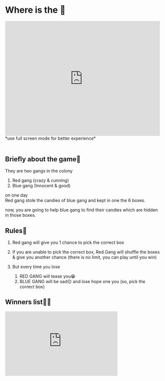 
# Where is the 🍭

<iframe width="100%" height="373.5" src="https://app.powerbi.com/view?r=eyJrIjoiZjQwNjE2M2ItZDQzNy00ZWI3LWE4YmUtYzM3YmI3NGFmNTk4IiwidCI6ImU5ZjMyNWZkLTkzMjYtNDJjNi1iNGNjLTBlZmJhNWQ4OTE3OCJ9&pageName=ReportSectione210f520b9e6478de6b0" frameborder="0" allowFullScreen="true"></iframe>
*use full screen mode for better experience*


<br/>
<br/>

## **Briefly about the game🤪**

They are two gangs in the colony 
1) Red gang (crazy & cunning)
2) Blue gang (Innocent & good)

on one day <br>
Red gang stole the candies of blue gang and kept in one the 6 boxes.

now, you are going to help blue gang to find their candies which are hidden in those boxes.


## Rules📝

1) Red gang will give you 1 chance to pick the correct box

2) If you are unable to pick the correct box, Red Gang will shuffle the boxes & give you another chance (there is no limit, you can play until you win)

3) But every time you lose 
   1) RED GANG will tease you😁
   1) BLUE GANG will be sad☹️ and lose hope one you (so, pick the correct box)

## Winners list🎉🤩
<iframe width="366" height="210" frameborder="0" scrolling="no" src="https://devop1-my.sharepoint.com/personal/ravich_devop1_onmicrosoft_com/_layouts/15/Doc.aspx?sourcedoc={c1b3e22e-266a-46dc-90c8-43a4dec97363}&action=embedview&wdAllowInteractivity=False&Item='Form1'!C1%3AF9&wdDownloadButton=True&wdInConfigurator=True"></iframe>

